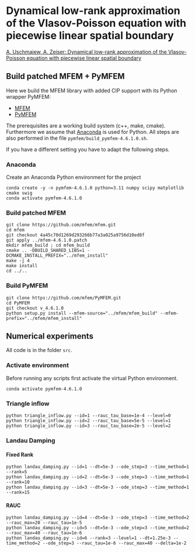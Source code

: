 # Dynamical low-rank approximation of the Vlasov-Poisson equation with piecewise linear spatial boundary

[A. Uschmajew, A. Zeiser: Dynamical low-rank approximation of the Vlasov-Poisson equation with piecewise linear spatial boundary](https://arxiv.org/abs/2110.13481)


## Build patched MFEM + PyMFEM
Here we build the MFEM library with added CIP support with its Python wrapper PyMFEM:
- [MFEM](https://mfem.org/)
- [PyMFEM](https://github.com/mfem/PyMFEM)

The prerequisites are a working build system (c++, make, cmake). Furthermore we assume that [Anaconda](https://anaconda.org/) is used for Python. All steps are also performed in the file `pymfem/build_pymfem-4.6.1.0.sh`.

If you have a different setting you have to adapt the following steps.


### Anaconda

Create an Anaconda Python environment for the project
~~~
conda create -y -n pymfem-4.6.1.0 python=3.11 numpy scipy matplotlib cmake swig
conda activate pymfem-4.6.1.0
~~~


### Build patched MFEM
~~~
git clone https://github.com/mfem/mfem.git
cd mfem
git checkout 4a45c70d1269d293266b77a3a025a9756d10ed8f  
git apply ../mfem-4.6.1.0.patch
mkdir mfem_build ; cd mfem_build
cmake .. -DBUILD_SHARED_LIBS=1 -DCMAKE_INSTALL_PREFIX="../mfem_install"
make -j 4
make install
cd ../..
~~~

### Build PyMFEM
~~~
git clone https://github.com/mfem/PyMFEM.git
cd PyMFEM
git checkout v_4.6.1.0
python setup.py install --mfem-source="../mfem/mfem_build" --mfem-prefix="../mfem/mfem_install"
~~~


## Numerical experiments

All code is in the folder `src`.

### Activate environment

Before running any scripts first activate the virtual Python environment.
~~~
conda activate pymfem-4.6.1.0
~~~


### Triangle inflow

~~~
python triangle_inflow.py --id=1 --rauc_tau_base=1e-4 --level=0
python triangle_inflow.py --id=2 --rauc_tau_base=5e-5 --level=1
python triangle_inflow.py --id=3 --rauc_tau_base=2e-5 --level=2
~~~

### Landau Damping

#### Fixed Rank
~~~
python landau_damping.py --id=1 --dt=5e-3 --ode_step=3 --time_method=1 --rank=5
python landau_damping.py --id=2 --dt=5e-3 --ode_step=3 --time_method=1 --rank=10
python landau_damping.py --id=3 --dt=5e-3 --ode_step=3 --time_method=1 --rank=15
~~~

#### RAUC

~~~
python landau_damping.py --id=4 --dt=5e-3 --ode_step=3 --time_method=2 --rauc_max=20 --rauc_tau=1e-5
python landau_damping.py --id=5 --dt=5e-3 --ode_step=3 --time_method=2 --rauc_max=40 --rauc_tau=1e-6
python landau_damping.py --id=6 --rank=3 --level=1 --dt=1.25e-3 --time_method=2 --ode_step=3 --rauc_tau=1e-6 --rauc_max=40 --delta=1e-2
~~~


